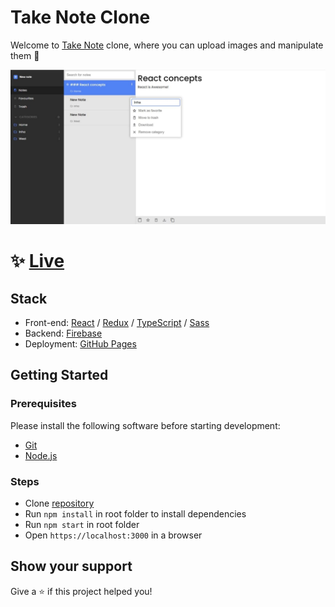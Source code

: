 # Take Note Clone

Welcome to [Take Note](https://takenote.dev/app) clone, where you can upload images and manipulate them 👋
 
![This is an image](/preview.jpg)

# ✨ [Live](https://daler-developer.github.io/take-note-clone/)

## Stack
 - Front-end: [React](https://reactjs.org/) / [Redux](https://redux.js.org/) / [TypeScript](https://www.typescriptlang.org/) / [Sass](https://sass-lang.com/)
 - Backend: [Firebase](https://firebase.google.com/?authuser=0)
 - Deployment: [GitHub Pages](https://pages.github.com/)


## Getting Started

### Prerequisites

Please install the following software before starting development:
  - [Git](https://git-scm.com/downloads)
  - [Node.js](https://nodejs.org/en/download/)

### Steps
  - Clone [repository](https://github.com/daler-developer/todo-list-mern)
  - Run `npm install` in root folder to install dependencies
  - Run `npm start` in root folder
  - Open `https://localhost:3000` in a browser
  
   
## Show your support

Give a ⭐️ if this project helped you!
